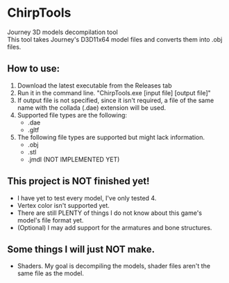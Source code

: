 # ChirpTools
Journey 3D models decompilation tool<br>
This tool takes Journey's D3D11x64 model files and converts them into .obj files.

## How to use:
1. Download the latest executable from the Releases tab<br>
2. Run it in the command line. "ChirpTools.exe [input file] [output file]"<br>
3. If output file is not specified, since it isn't required, a file of the same name with the collada (.dae) extension will be used.
4. Supported file types are the following:
   - .dae
   - .gltf
5. The following file types are supported but might lack information.
   - .obj
   - .stl
   - .jmdl (NOT IMPLEMENTED YET)
  
## This project is NOT finished yet!
- I have yet to test every model, I've only tested 4.<br>
- Vertex color isn't supported yet.<br>
- There are still PLENTY of things I do not know about this game's model's file format yet.<br>
- (Optional) I may add support for the armatures and bone structures.<br>

## Some things I will just NOT make.
- Shaders. My goal is decompiling the models, shader files aren't the same file as the model.
